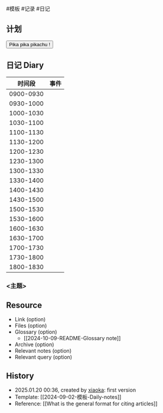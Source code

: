  #模板  #记录 #日记

## 计划
<button class="sparkles">Pika pika pikachu !</button>

## 日记 Diary

| 时间段       | 事件  |
| --------- | --- |
| 0900-0930 |     |
| 0930-1000 |     |
| 1000-1030 |     |
| 1030-1100 |     |
| 1100-1130 |     |
| 1130-1200 |     |
| 1200-1230 |     |
| 1230-1300 |     |
| 1300-1330 |     |
| 1330-1400 |     |
| 1400-1430 |     |
| 1430-1500 |     |
| 1500-1530 |     |
| 1530-1600 |     |
| 1600-1630 |     |
| 1630-1700 |     |
| 1700-1730 |     |
| 1730-1800 |     |
| 1800-1830 |     |


### <主题>

## Resource

- Link (option)
- Files (option)
- Glossary (option)
    - [[2024-10-09-README-Glossary note]]
- Archive (option)
- Relevant notes (option)
- Relevant query (option)

## History

-  2025.01.20 00:36, created by [xiaoka](https://www.xiaokaup.com/): first version
- Template: [[2024-09-02-模板-Daily-notes]]
- Reference: [[What is the general format for citing articles]]

